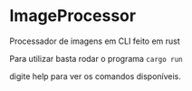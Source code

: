 # ImageProcessor
Processador de imagens em CLI feito em rust

Para utilizar basta rodar o programa `cargo run`

digite help para ver os comandos disponíveis.
